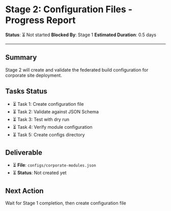 # Stage 2: Configuration Files - Progress Report

**Status**: ⏳ Not started
**Blocked By**: Stage 1
**Estimated Duration**: 0.5 days

---

## Summary

Stage 2 will create and validate the federated build configuration for corporate site deployment.

## Tasks Status

- ⏳ Task 1: Create configuration file
- ⏳ Task 2: Validate against JSON Schema
- ⏳ Task 3: Test with dry run
- ⏳ Task 4: Verify module configuration
- ⏳ Task 5: Create configs directory

## Deliverable

- ⏳ **File**: `configs/corporate-modules.json`
- ⏳ **Status**: Not created yet

## Next Action

Wait for Stage 1 completion, then create configuration file
